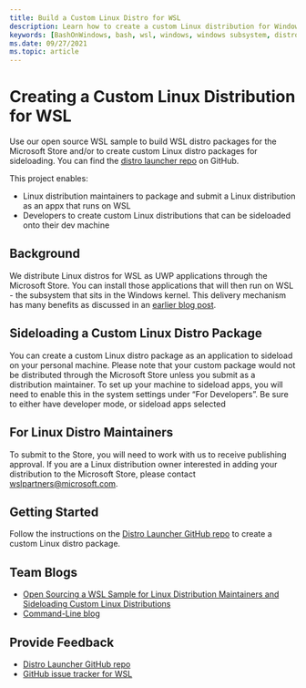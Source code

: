```yaml
---
title: Build a Custom Linux Distro for WSL
description: Learn how to create a custom Linux distribution for Windows Subsystem for Linux.
keywords: [BashOnWindows, bash, wsl, windows, windows subsystem, distro, custom]
ms.date: 09/27/2021
ms.topic: article
---
```


# Creating a Custom Linux Distribution for WSL

Use our open source WSL sample to build WSL distro packages for the Microsoft Store and/or to create custom Linux distro packages for sideloading. You can find the [distro launcher repo](https://github.com/Microsoft/WSL-DistroLauncher) on GitHub.

This project enables:

- Linux distribution maintainers to package and submit a Linux distribution as an appx that runs on WSL
- Developers to create custom Linux distributions that can be sideloaded onto their dev machine

## Background

We distribute Linux distros for WSL as UWP applications through the Microsoft Store. You can install those applications that will then run on WSL - the subsystem that sits in the Windows kernel. This delivery mechanism has many benefits as discussed in an [earlier blog post](https://blogs.msdn.microsoft.com/commandline/2017/07/10/ubuntu-now-available-from-the-windows-store/).

## Sideloading a Custom Linux Distro Package

You can create a custom Linux distro package as an application to sideload on your personal machine. Please note that your custom package would not be distributed through the Microsoft Store unless you submit as a distribution maintainer.
To set up your machine to sideload apps, you will need to enable this in the system settings under “For Developers”.  Be sure to either have developer mode, or sideload apps selected

## For Linux Distro Maintainers

To submit to the Store, you will need to work with us to receive publishing approval. If you are a Linux distribution owner interested in adding your distribution to the Microsoft Store, please contact wslpartners@microsoft.com.

## Getting Started

Follow the instructions on the [Distro Launcher GitHub repo](https://github.com/Microsoft/WSL-DistroLauncher) to create a custom Linux distro package.

## Team Blogs

-  [Open Sourcing a WSL Sample for Linux Distribution Maintainers and Sideloading Custom Linux Distributions](https://blogs.msdn.microsoft.com/commandline/2018/03/26/wsl-distro-launcher/)
- [Command-Line blog](https://blogs.msdn.microsoft.com/commandline/)

## Provide Feedback

- [Distro Launcher GitHub repo](https://github.com/Microsoft/WSL-DistroLauncher)
- [GitHub issue tracker for WSL](https://github.com/Microsoft/BashOnWindows/issues)
